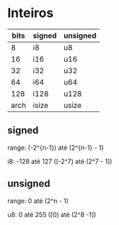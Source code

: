 # Inteiros

| bits | signed | unsigned |
| ---- | ------ | -------- |
| 8    | i8     | u8       |
| 16   | i16    | u16      |
| 32   | i32    | u32      |
| 64   | i64    | u64      |
| 128  | i128   | u128     |
| arch | isize  | usize    |

## signed

range: \(-2^{n-1}\) até \(2^{n-1} - 1\)

i8: -128 até 127 \([-2^7\) até \(2^7 - 1]\)

## unsigned

range: 0 até \(2^n - 1\)

u8: 0 até 255 \([0\) até \(2^8 -1]\)
